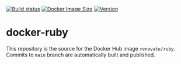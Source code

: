 [![Build status](https://github.com/renovatebot/docker-ruby/workflows/build/badge.svg)](https://github.com/renovatebot/docker-ruby/actions?query=workflow%3Abuild)
[![Docker Image Size](https://img.shields.io/docker/image-size/renovate/ruby/latest)](https://hub.docker.com/r/renovate/ruby)
[![Version](https://img.shields.io/docker/v/renovate/ruby/latest)](https://hub.docker.com/r/renovate/ruby)

# docker-ruby

This repository is the source for the Docker Hub image `renovate/ruby`. Commits to `main` branch are automatically built and published.
